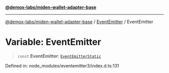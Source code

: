 [**@demox-labs/miden-wallet-adapter-base**](../../../README.md)

***

[@demox-labs/miden-wallet-adapter-base](../../../globals.md) / [EventEmitter](../README.md) / EventEmitter

# Variable: EventEmitter

> `const` **EventEmitter**: [`EventEmitterStatic`](../interfaces/EventEmitterStatic.md)

Defined in: node\_modules/eventemitter3/index.d.ts:131
